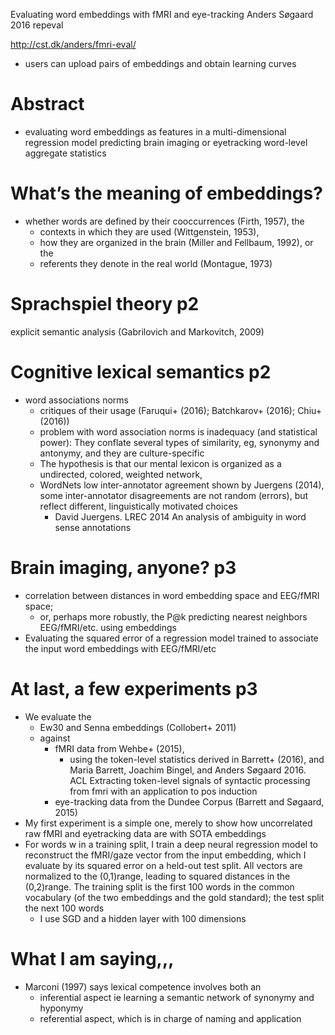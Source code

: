 Evaluating word embeddings with fMRI and eye-tracking
Anders Søgaard
2016 repeval

http://cst.dk/anders/fmri-eval/
* users can upload pairs of embeddings and obtain learning curves

# Abstract

* evaluating word embeddings as features in a multi-dimensional regression model
  predicting brain imaging or eyetracking word-level aggregate statistics

# What’s the meaning of embeddings?

* whether words are defined by their
   cooccurrences (Firth, 1957), the
  * contexts in which they are used (Wittgenstein, 1953),
  * how they are organized in the brain (Miller and Fellbaum, 1992), or the
  * referents they denote in the real world (Montague, 1973)

# Sprachspiel theory p2

explicit semantic analysis (Gabrilovich and Markovitch, 2009)

# Cognitive lexical semantics p2

* word associations norms
  * critiques of their usage (Faruqui+ (2016); Batchkarov+ (2016); Chiu+ (2016))
  * problem with word association norms is inadequacy (and statistical power):
    They conflate several types of similarity, eg, synonymy and antonymy, and
    they are culture-specific
  * The hypothesis is that our mental lexicon is organized as a undirected,
    colored, weighted network,
  * WordNets low inter-annotator agreement shown by Juergens (2014),
    some inter-annotator disagreements are not random (errors), but reflect
    different, linguistically motivated choices
    * David Juergens.
      LREC 2014
      An analysis of ambiguity in word sense annotations

# Brain imaging, anyone? p3

* correlation between distances in word embedding space and EEG/fMRI space;
  * or, perhaps more robustly, the P@k predicting nearest neighbors
    EEG/fMRI/etc.  using embeddings
* Evaluating the squared error of a regression model trained to associate the
  input word embeddings with EEG/fMRI/etc

# At last, a few experiments p3

* We evaluate the
  * Ew30 and Senna embeddings (Collobert+ 2011)
  * against
    * fMRI data from Wehbe+ (2015),
      * using the token-level statistics derived in Barrett+ (2016), and
        Maria Barrett, Joachim Bingel, and Anders Søgaard
        2016. ACL
        Extracting token-level signals of syntactic processing from fmri with
        an application to pos induction
    * eye-tracking data from the Dundee
      Corpus (Barrett and Søgaard, 2015)
* My first experiment is a simple one, merely to show how uncorrelated raw fMRI
  and eyetracking data are with SOTA embeddings
* For words w in a training split, I train a deep neural regression model to
  reconstruct the fMRI/gaze vector from the input embedding, which I evaluate
  by its squared error on a held-out test split. All vectors are normalized to
  the (0,1)range, leading to squared distances in the (0,2)range. The training
  split is the first 100 words in the common vocabulary (of the two embeddings
  and the gold standard); the test split the next 100 words
  * I use SGD and a hidden layer with 100 dimensions

# What I am saying,,,

* Marconi (1997) says lexical competence involves both an
  * inferential aspect ie learning a semantic network of synonymy and hyponymy
  * referential aspect, which is in charge of naming and application

